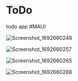# ToDo
todo app #MAUI 

![Screenshot_1692660248](https://github.com/SardorSohinazarov/ToDo/assets/107931170/1424de1a-53fe-4c53-8c8e-12863ba0a938)

![Screenshot_1692660257](https://github.com/SardorSohinazarov/ToDo/assets/107931170/0a05be04-4612-499b-9b23-37da38889c86)

![Screenshot_1692660265](https://github.com/SardorSohinazarov/ToDo/assets/107931170/0c8c8f57-5b1c-4241-ab7b-4ab27b38db24)

![Screenshot_1692660288](https://github.com/SardorSohinazarov/ToDo/assets/107931170/5255358d-3b67-4050-8625-4e99549a2f28)
